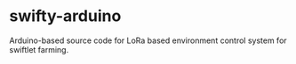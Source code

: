 # swifty-arduino
Arduino-based source code for LoRa based environment control system for swiftlet farming.
